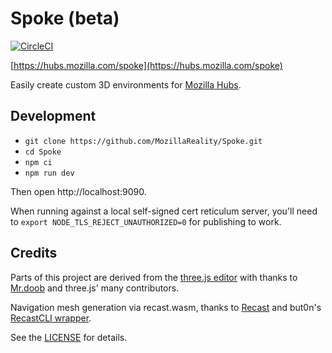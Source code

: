 # Spoke (beta)

[![CircleCI](https://circleci.com/gh/MozillaReality/Spoke.svg?style=svg)](https://circleci.com/gh/MozillaReality/Spoke)

[https://hubs.mozilla.com/spoke](https://hubs.mozilla.com/spoke)

Easily create custom 3D environments for [Mozilla Hubs](https://hubs.mozilla.com).

## Development

- `git clone https://github.com/MozillaReality/Spoke.git`
- `cd Spoke`
- `npm ci`
- `npm run dev`

Then open http://localhost:9090.

When running against a local self-signed cert reticulum server, you'll need to `export NODE_TLS_REJECT_UNAUTHORIZED=0` for publishing to work.

## Credits

Parts of this project are derived from the [three.js editor](https://threejs.org/editor/)
with thanks to [Mr.doob](https://github.com/mrdoob) and three.js' many contributors.

Navigation mesh generation via recast.wasm, thanks to [Recast](https://github.com/recastnavigation/recastnavigation) and but0n's [RecastCLI wrapper](https://github.com/but0n/recastCLI.js).

See the [LICENSE](LICENSE) for details.
